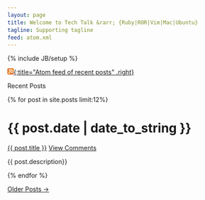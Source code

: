 ```yaml
---
layout: page
title: Welcome to Tech Talk &rarr; {Ruby|ROR|Vim|Mac|Ubuntu}
tagline: Supporting tagline
feed: atom.xml
---
```

{% include JB/setup %}

[![Feed icon](/files/css/feed-icon-14x14.png){:title="Atom feed of recent posts" .right}][feed]

[feed]: /atom.xml

Recent Posts

{% for post in site.posts limit:12%}
<div class="section list">
<h1>{{ post.date | date_to_string }}</h1>
<p class="line">
<a class="title" href="{{ post.url }}">{{ post.title }}</a>
<a class="comments" href="{{ post.url }}#disqus_thread">View Comments</a>
</p>
<p class="excerpt">{{ post.description}}</p>
</div>
{% endfor %}

<p>
<a href="archive.html">Older Posts &rarr;</a>
</p>

<script type="text/javascript">
//<![CDATA[
(function() {
 var links = document.getElementsByTagName('a');
 var query = '?';
 for(var i = 0; i < links.length; i++) {
 if(links[i].href.indexOf('#disqus_thread') >= 0) {
 query += 'url' + i + '=' + encodeURIComponent(links[i].href) + '&';
 }
 }
 document.write('<script type="text/javascript" src="http://disqus.com/forums/markreid/get_num_replies.js' + query + '"></' + 'script>');
 })();
//]]>
</script>
